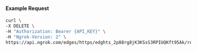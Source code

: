 <!-- Code generated for API Clients. DO NOT EDIT. -->

#### Example Request

```bash
curl \
-X DELETE \
-H "Authorization: Bearer {API_KEY}" \
-H "Ngrok-Version: 2" \
https://api.ngrok.com/edges/https/edghts_2p88rg8jK3KSsS3RPIUQKft95Ak/routes/edghtsrt_2p88rlDQxdVVxnLsx0fA69UVlP0/request_headers
```
